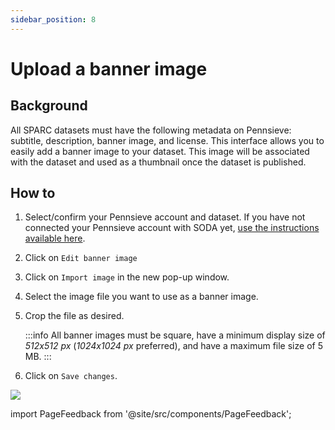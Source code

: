 ```yaml
---
sidebar_position: 8
---
```


# Upload a banner image

## Background

All SPARC datasets must have the following metadata on Pennsieve: subtitle, description, banner image, and license. This interface allows you to easily add a banner image to your dataset. This image will be associated with the dataset and used as a thumbnail once the dataset is published.

## How to

1. Select/confirm your Pennsieve account and dataset. If you have not connected your Pennsieve account with SODA yet, [use the instructions available here](./connect-your-pennsieve-account-with-soda).
2. Click on `Edit banner image`
3. Click on `Import image` in the new pop-up window.
4. Select the image file you want to use as a banner image.
5. Crop the file as desired.

   :::info
   All banner images must be square, have a minimum display size of _512x512 px_ (_1024x1024 px_ preferred), and have a maximum file size of 5 MB.
   :::

6. Click on `Save changes`.

![](https://github.com/fairdataihub/SODA-for-SPARC/blob/main/docs/documentation/Manage-datasets/Add-metadata/banner-image.gif?raw=true)

import PageFeedback from '@site/src/components/PageFeedback';

<PageFeedback />
